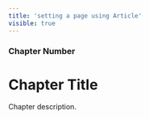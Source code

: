 ```yaml
---
title: 'setting a page using Article'
visible: true
---
```


### Chapter Number

# Chapter Title

Chapter description.